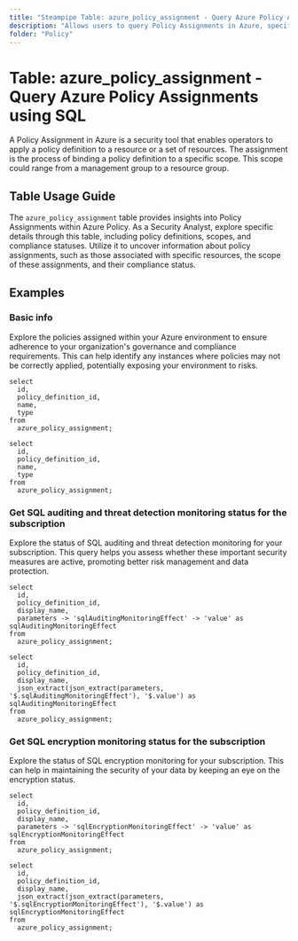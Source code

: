 ```yaml
---
title: "Steampipe Table: azure_policy_assignment - Query Azure Policy Assignments using SQL"
description: "Allows users to query Policy Assignments in Azure, specifically the policy assignment details, providing insights into compliance status and policy enforcement."
folder: "Policy"
---
```


# Table: azure_policy_assignment - Query Azure Policy Assignments using SQL

A Policy Assignment in Azure is a security tool that enables operators to apply a policy definition to a resource or a set of resources. The assignment is the process of binding a policy definition to a specific scope. This scope could range from a management group to a resource group.

## Table Usage Guide

The `azure_policy_assignment` table provides insights into Policy Assignments within Azure Policy. As a Security Analyst, explore specific details through this table, including policy definitions, scopes, and compliance statuses. Utilize it to uncover information about policy assignments, such as those associated with specific resources, the scope of these assignments, and their compliance status.

## Examples

### Basic info
Explore the policies assigned within your Azure environment to ensure adherence to your organization's governance and compliance requirements. This can help identify any instances where policies may not be correctly applied, potentially exposing your environment to risks.

```sql+postgres
select
  id,
  policy_definition_id,
  name,
  type
from
  azure_policy_assignment;
```

```sql+sqlite
select
  id,
  policy_definition_id,
  name,
  type
from
  azure_policy_assignment;
```

### Get SQL auditing and threat detection monitoring status for the subscription
Explore the status of SQL auditing and threat detection monitoring for your subscription. This query helps you assess whether these important security measures are active, promoting better risk management and data protection.

```sql+postgres
select
  id,
  policy_definition_id,
  display_name,
  parameters -> 'sqlAuditingMonitoringEffect' -> 'value' as sqlAuditingMonitoringEffect
from
  azure_policy_assignment;
```

```sql+sqlite
select
  id,
  policy_definition_id,
  display_name,
  json_extract(json_extract(parameters, '$.sqlAuditingMonitoringEffect'), '$.value') as sqlAuditingMonitoringEffect
from
  azure_policy_assignment;
```

### Get SQL encryption monitoring status for the subscription
Explore the status of SQL encryption monitoring for your subscription. This can help in maintaining the security of your data by keeping an eye on the encryption status.

```sql+postgres
select
  id,
  policy_definition_id,
  display_name,
  parameters -> 'sqlEncryptionMonitoringEffect' -> 'value' as sqlEncryptionMonitoringEffect
from
  azure_policy_assignment;
```

```sql+sqlite
select
  id,
  policy_definition_id,
  display_name,
  json_extract(json_extract(parameters, '$.sqlEncryptionMonitoringEffect'), '$.value') as sqlEncryptionMonitoringEffect
from
  azure_policy_assignment;
```